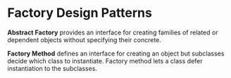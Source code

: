 # Factory Design Patterns

**Abstract Factory** provides an interface for creating families of related or dependent objects without specifying their concrete.

**Factory Method** defines an interface for creating an object but subclasses decide which class to instantiate. Factory method lets a class defer instantiation to the subclasses.
